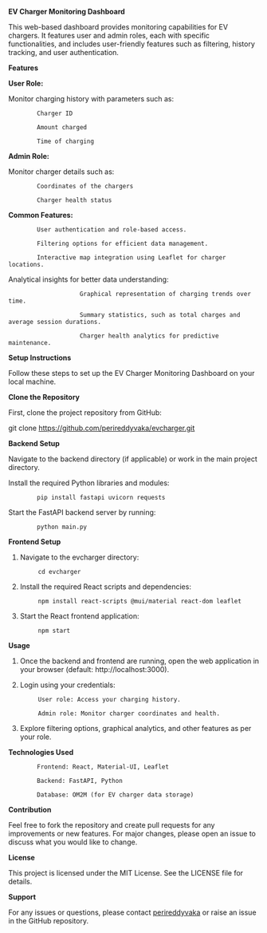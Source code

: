 ******EV Charger Monitoring Dashboard******

This web-based dashboard provides monitoring capabilities for EV chargers. It features user and admin roles, each with specific functionalities, and includes user-friendly features such as filtering, history tracking, and user authentication.

****Features****

**User Role:**

Monitor charging history with parameters such as:

            Charger ID
            
            Amount charged
            
            Time of charging

**Admin Role:**

Monitor charger details such as:

            Coordinates of the chargers
            
            Charger health status

**Common Features:**

            User authentication and role-based access.
            
            Filtering options for efficient data management.
            
            Interactive map integration using Leaflet for charger locations.

Analytical insights for better data understanding:

                        Graphical representation of charging trends over time.
                        
                        Summary statistics, such as total charges and average session durations.
                        
                        Charger health analytics for predictive maintenance.

****Setup Instructions****

Follow these steps to set up the EV Charger Monitoring Dashboard on your local machine.

**Clone the Repository**

First, clone the project repository from GitHub:

git clone https://github.com/perireddyvaka/evcharger.git

****Backend Setup****

Navigate to the backend directory (if applicable) or work in the main project directory.

Install the required Python libraries and modules:

            pip install fastapi uvicorn requests

Start the FastAPI backend server by running:

            python main.py

**Frontend Setup**

1. Navigate to the evcharger directory:

            cd evcharger

2. Install the required React scripts and dependencies:

            npm install react-scripts @mui/material react-dom leaflet

3. Start the React frontend application:

            npm start

****Usage****
1. Once the backend and frontend are running, open the web application in your browser (default: http://localhost:3000).

2. Login using your credentials:

            User role: Access your charging history.
            
            Admin role: Monitor charger coordinates and health.

3. Explore filtering options, graphical analytics, and other features as per your role.

****Technologies Used****

            Frontend: React, Material-UI, Leaflet
                        
            Backend: FastAPI, Python
                        
            Database: OM2M (for EV charger data storage)

**Contribution**

Feel free to fork the repository and create pull requests for any improvements or new features. For major changes, please open an issue to discuss what you would like to change.

**License**

This project is licensed under the MIT License. See the LICENSE file for details.

**Support**

For any issues or questions, please contact [perireddyvaka]([perireddyvaka](https://github.com/perireddyvaka/evcharger)) or raise an issue in the GitHub repository.

